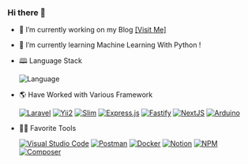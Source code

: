 ### Hi there 👋
- 🔭 I’m currently working on my Blog [[Visit Me]](https://radito.github.io)
- 🌱 I’m currently learning Machine Learning With Python !
- 🕮 Language Stack

    ![Language](https://skillicons.dev/icons?i=php,js,ts,py,cpp)
- 🌎 Have Worked with Various Framework

    [![Laravel](https://img.shields.io/badge/laravel-%23FF2D20.svg?style=for-the-badge&logo=laravel&logoColor=white)](https://laravel.com/)
    [![Yii2](https://img.shields.io/badge/Yii2-247ba0.svg?style=for-the-badge&logo=Leaflet&logoColor=white)](https://www.yiiframework.com/)
    [![Slim](https://img.shields.io/badge/Slim-719E40?style=for-the-badge&logo=gradle&logoColor=white)](https://www.slimframework.com/)
    [![Express.js](https://img.shields.io/badge/express.js-%23404d59.svg?style=for-the-badge&logo=express&logoColor=%2361DAFB)](https://expressjs.com/)
    [![Fastify](https://img.shields.io/badge/fastify-%23000000.svg?style=for-the-badge&logo=fastify&logoColor=white)](https://www.fastify.io/)
    [![NextJS](https://img.shields.io/badge/Next-black?style=for-the-badge&logo=next.js&logoColor=white)](https://nextjs.org/)
    [![Arduino](https://img.shields.io/badge/-Arduino-00979D?style=for-the-badge&logo=Arduino&logoColor=white)](https://www.arduino.cc/)

 
 - 👨‍💻 Favorite Tools
 
    [![Visual Studio Code](https://img.shields.io/badge/VSCode-0078d7.svg?style=for-the-badge&logo=visual-studio-code&logoColor=white)](https://code.visualstudio.com/)
    [![Postman](https://img.shields.io/badge/Postman-FF6C37?style=for-the-badge&logo=postman&logoColor=white)](https://www.postman.com/)
    [![Docker](https://img.shields.io/badge/docker-%230db7ed.svg?style=for-the-badge&logo=docker&logoColor=white)](https://www.docker.com/)
    [![Notion](https://img.shields.io/badge/Notion-%23000000.svg?style=for-the-badge&logo=notion&logoColor=white)](https://www.notion.so/)
    [![NPM](https://img.shields.io/badge/NPM-%23CB3837.svg?style=for-the-badge&logo=npm&logoColor=white)](https://www.npmjs.com/)
    [![Composer](https://img.shields.io/badge/Composer-FFFFFF.svg?style=for-the-badge&logo=composer&logoColor=black)](https://getcomposer.org/)


<!--
**radito/radito** is a ✨ _special_ ✨ repository because its `README.md` (this file) appears on your GitHub profile.

Here are some ideas to get you started:

- 🔭 I’m currently working on ...
- 🌱 I’m currently learning ...
- 👯 I’m looking to collaborate on ...
- 🤔 I’m looking for help with ...
- 💬 Ask me about ...
- 📫 How to reach me: ...
- 😄 Pronouns: ...
- ⚡ Fun fact: ...
-->
